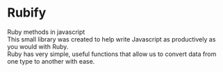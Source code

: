# Rubify
Ruby methods in javascript
<br>
This small library was created to help write Javascript as productively as you would with Ruby.
<br>
Ruby has very simple, useful functions that allow us to convert data from one type to another with ease.
